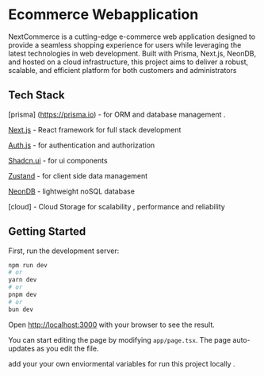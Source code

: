 # Ecommerce Webapplication

NextCommerce is a cutting-edge e-commerce web application designed to provide a seamless shopping experience for users while leveraging the latest technologies in web development. Built with Prisma, Next.js, NeonDB, and hosted on a cloud infrastructure, this project aims to deliver a robust, scalable, and efficient platform for both customers and administrators

## Tech Stack

[prisma] (https://prisma.io) - for ORM and database management .

[Next.js](http://nextjs.org) - React framework for full stack development

[Auth.js](http://auth.js) - for authentication and authorization 

[Shadcn.ui](https://ui.shadcn.com/) - for ui components

[Zustand](https://zustand-demo.pmnd.rs/) - for client side data management 

[NeonDB](http://neon.tech) - lightweight noSQL database 

[cloud] - Cloud Storage for scalability , performance and reliability

## Getting Started

First, run the development server:

```bash
npm run dev
# or
yarn dev
# or
pnpm dev
# or
bun dev
```

Open [http://localhost:3000](http://localhost:3000) with your browser to see the result.

You can start editing the page by modifying `app/page.tsx`. The page auto-updates as you edit the file.

add your your own enviormental variables for run this project locally . 

